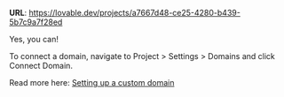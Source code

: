 

**URL**: https://lovable.dev/projects/a7667d48-ce25-4280-b439-5b7c9a7f28ed



Yes, you can!

To connect a domain, navigate to Project > Settings > Domains and click Connect Domain.

Read more here: [Setting up a custom domain](https://docs.lovable.dev/tips-tricks/custom-domain#step-by-step-guide)
